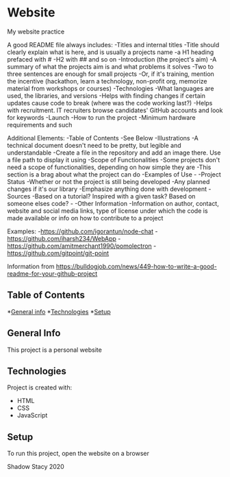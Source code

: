 # Website
 My website practice

A good README file always includes:
-Titles and internal titles
    -Title should clearly explain what is here, and is usually a projects name
    -a H1 heading prefaced with #
    -H2 with ## and so on
-Introduction (the project's aim)
    -A summary of what the projects aim is and what problems it solves
    -Two to three sentences are enough for small projects
    -Or, if it's training, mention the incentive (hackathon, learn a technology, non-profit org, memorize material from workshops or courses)
-Technologies
    -What languages are used, the libraries, and versions
    -Helps with finding changes if certain updates cause code to break (where was the code working last?)
    -Helps with recruitment. IT recruiters browse candidates' GitHub accounts and look for keywords
-Launch
    -How to run the project
    -Minimum hardware requirements and such

Additional Elements:
-Table of Contents
    -See Below
-Illustrations
    -A technical document doesn't need to be pretty, but legible and understandable
    -Create a file in the repository and add an image there. Use a file path to display it using
-Scope of Functionalities
    -Some projects don't need a scope of functionalities, depending on how simple they are
    -This section is a brag about what the project can do
-Examples of Use
    -
-Project Status
    -Whether or not the project is still being developed
    -Any planned changes if it's our library
    -Emphasize anything done with development
-Sources
    -Based on a tutorial? Inspired with a given task? Based on someone elses code?
    -
-Other Information
    -Information on author, contact, website and social media links, type of license under which the code is made available or info on how to contribute to a project

Examples:
-https://github.com/igorantun/node-chat
-https://github.com/iharsh234/WebApp
-https://github.com/amitmerchant1990/pomolectron
-https://github.com/gitpoint/git-point


Information from https://bulldogjob.com/news/449-how-to-write-a-good-readme-for-your-github-project


## Table of Contents
*[General info](#general-info)
*[Technologies](#technologies)
*[Setup](#setup)

## General Info
This project is a personal website

## Technologies
Project is created with:
* HTML
* CSS
* JavaScript

## Setup
To run this project, open the website on a browser

Shadow Stacy 2020
